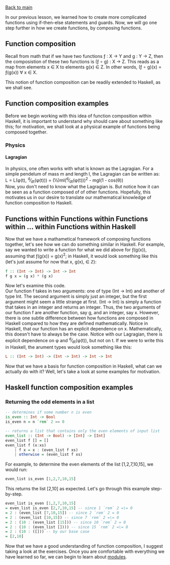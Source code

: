 [Back to main](https://jd-anabi.github.io/functional-programming/)

In our previous lesson, we learned how to create more complicated functions using if-then-else 
statements and guards. Now, we will go one step further in how we create functions, by composing 
functions.

## Function composition
Recall from math that if we have two functions &fnof; : X &rarr; Y and g : Y &rarr; Z, 
then the composistion of these two functions is (&fnof; &#8728; g) : X &rarr; Z. This 
reads as a map from elements x &isin; X to elements g(x) &isin; Z. In other words, 
(&fnof; &#8728; g)(x) = &fnof;(g(x)) &forall; x &isin; X.  
  
This notion of function composition can be readily extended to Haskell, as we shall see.

## Function composition examples
Before we begin working with this idea of function composition within Haskell, it is important 
to understand why should care about something like this; for motivation, we shall look at a 
physical example of functions being composed together.

### Physics
#### Lagragian
In physics, one often works with what is known as the Lagragian. For a simple pendelum 
of mass m and length l, the Lagragian can be written as:  
L = L(&phi;(t), <sup>d</sup>&frasl;<sub>dt</sub>(&phi;(t))) = (&frac12;)ml(<sup>d</sup>&frasl;<sub>dt</sub>(&phi;(t)))<sup>2</sup> - mgl(1 - cos(&theta;))  
Now, you don't need to know what the Lagragian is. But notice how it can be seen as a 
function composed of of other functions. Hopefully, this motivates us in our desire to 
translate our mathematical knowledge of function composition to Haskell.

## Functions within Functions within Functions within ... within Functions within Haskell
Now that we have a mathametical framework of composing functions together, let's see how 
we can do something similar in Haskell. For example, say we wanted to write a function for 
what we did above for &fnof;(g(x)), assuming that &fnof;(g(x)) = g(x)<sup>2</sup>; in Haskell, 
it would look something like this (let's just assume for now that x, g(x), &isin; &#8484;):
```haskell
f :: (Int -> Int) -> Int -> Int
f g x = (g x) * (g x) 
```
Now let's examine this code.  
Our function f takes in two arguments: one of type (Int -> Int) and another of type Int. The second 
argument is simply just an integer, but the first argument might seem a little strange at first. 
(Int -> Int) is simply a function that takes in an integer and returns an integer. Thus, the two 
arguments of our function f are another function, say g, and an integer, say x. However, there 
is one subtle difference between how functions are composed in Haskell compared to how they are 
defined mathematically. Notice in Haskell, that our function has an explicit dependence on x. 
Mathematically, this doesn't have to always be the case. Notice with our Lagragian, there is 
explicit dependence on &phi; and <sup>d</sup>&frasl;<sub>dt</sub>(&phi;(t)), but not on t. If 
we were to write this in Haskell, the arument types would look something like this:
```haskell
L :: (Int -> Int) -> (Int -> Int) -> Int -> Int
```
Now that we have a basis for function composition in Haskell, what can we actually do with it? Well, let's 
take a look at some examples for motivation.

## Haskell function composition examples
### Returning the odd elements in a list
```haskell
-- determines if some number n is even
is_even :: Int -> Bool
is_even n = n `rem` 2 == 0

-- returns a list that contains only the even elements of input list
even_list :: (Int -> Bool) -> [Int] -> [Int]
even_list f [] = []
even_list f (x:xs)
    | f x = x : (even_list f xs)
    | otherwise = (even_list f xs)
```
For example, to determine the even elements of the list [1,2,7,10,15], we would run: 
```haskell
even_list is_even [1,2,7,10,15]
```
This returns the list [2,10] as expected. Let's go through this example step-by-step. 
```haskell
even_list is_even [1,2,7,10,15]
= even_list is_even [2,7,10,15] -- since 1 `rem` 2 =\= 0
= 2 : (even_list [7,10,15]) -- since 2 `rem` 2 = 0
= 2 : (even_list [10,15]) -- since 7 `rem` 2 =\= 0
= 2 : (10 : (even_list [15])) -- since 10 `rem` 2 = 0
= 2 : (10 : (even_list []))) -- since 15 `rem` 2 =\= 0
= 2 : (10 : ([])) -- by our base case
= [2,10]
```
 
Now that we have a good understanding of function composition, I suggest taking a look at the exercises. Once you are comfortable with everything we have learned so far, we can begin to learn about [modules](https://jd-anabi.github.io/functional-programming/modules).
